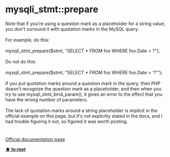 # mysqli_stmt::prepare




<div class="phpcode"><span class="html">
Note that if you&apos;re using a question mark as a placeholder for a string value, you don&apos;t surround it with quotation marks in the MySQL query.<br><br>For example, do this:<br><br>mysqli_stmt_prepare($stmt, &quot;SELECT * FROM foo WHERE foo.Date &gt; ?&quot;);<br><br>Do not do this:<br><br>mysqli_stmt_prepare($stmt, &quot;SELECT * FROM foo WHERE foo.Date &gt; &apos;?&apos;&quot;);<br><br>If you put quotation marks around a question mark in the query, then PHP doesn&apos;t recognize the question mark as a placeholder, and then when you try to use mysqli_stmt_bind_param(), it gives an error to the effect that you have the wrong number of parameters.<br><br>The lack of quotation marks around a string placeholder is implicit in the official example on this page, but it&apos;s not explicitly stated in the docs, and I had trouble figuring it out, so figured it was worth posting.</span>
</div>
  

#

[Official documentation page](https://www.php.net/manual/en/mysqli-stmt.prepare.php)

**[⬆ to root](/)**